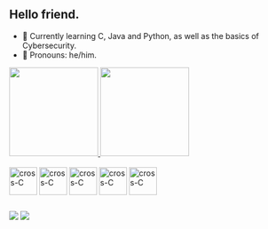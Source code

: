 ## Hello friend.

- 🌱 Currently learning C, Java and Python, as well as the basics of Cybersecurity.
- :robot:	 Pronouns: he/him.

<a href="https://github.com/crossddelta/github-readme-stats">
  <img height="160em" src="https://github-readme-stats.vercel.app/api?username=crossddelta&show_icons=true&theme=dracula"/>
</a>
<a href="https://github.com/crossddelta/convoychat">
  <img height="160em" src="https://github-readme-stats.vercel.app/api/top-langs/?username=crossddelta&layout=compact&langs_count=16&theme=dracula"/>
</a>

<div style="display: inline_block"><br>
  <img align="center" alt="cross-C" height="50" width="50" src="https://img.icons8.com/external-tal-revivo-shadow-tal-revivo/24/000000/external-arch-linux-composed-of-nonfree-and-open-source-software-logo-shadow-tal-revivo.png">
  <img align="center" alt="cross-C" height="50" width="50" src="https://img.icons8.com/color/144/000000/kali-linux.png">
  <img align="center" alt="cross-C" height="50" width="50" src="https://cdn.jsdelivr.net/gh/devicons/devicon/icons/git/git-original.svg">
  <img align="center" alt="cross-C" height="50" width="50" src="https://cdn.jsdelivr.net/gh/devicons/devicon/icons/python/python-original.svg">
  <img align="center" alt="cross-C" height="50" width="50" src="https://cdn.jsdelivr.net/gh/devicons/devicon/icons/c/c-original.svg">

##
  
<div>
  <a href="https://www.instagram.com/zoradank/" target="_blank"><img src="https://img.shields.io/badge/Instagram-E4405F?style=for-the-badge&logo=instagram&logoColor=white" target="_blank"></a> 
  <a href="https://www.linkedin.com/in/danilo-lessa/" target="_blank"><img src="https://img.shields.io/badge/LinkedIn-0077B5?style=for-the-badge&logo=linkedin&logoColor=white" target="_blank"></a> 
</div>
